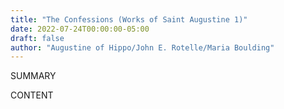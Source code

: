 ```yaml
---
title: "The Confessions (Works of Saint Augustine 1)"
date: 2022-07-24T00:00:00-05:00
draft: false
author: "Augustine of Hippo/John E. Rotelle/Maria Boulding"
---
```


SUMMARY

<!--more-->

CONTENT